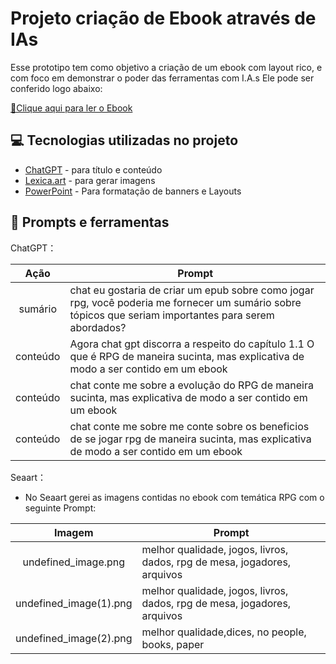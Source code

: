 # Projeto criação de Ebook através de IAs

Esse prototipo tem como objetivo a criação de um ebook com layout rico, e com foco em demonstrar o poder das ferramentas com I.A.s
Ele pode ser conferido logo abaixo: 


<a href="https://github.com/Igor-Wolf/EbookChatGPT/blob/main/output/Ebook%20Dio.pdf" title="View PDF now"> 📕Clique aqui para ler o Ebook</a>


## 💻 Tecnologias utilizadas no projeto

- [ChatGPT](https://chat.openai.com/) - para título e conteúdo
- [Lexica.art](https://www.seaart.ai/) - para gerar imagens
- [PowerPoint](https://www.microsoft.com/en/microsoft-365/powerpoint) - Para formatação de banners e Layouts



## 📄 Prompts e ferramentas


ChatGPT：


|  Ação    | Prompt
|  :----:  | ------------------------------------------------------------------------------------------------------------
|  sumário | chat eu gostaria de criar um epub sobre como jogar rpg, você poderia me fornecer um sumário sobre tópicos que seriam importantes para serem abordados?
| conteúdo | Agora chat gpt discorra a respeito do capítulo 1.1 O que é RPG de maneira sucinta, mas explicativa de modo a ser contido em um ebook
| conteúdo | chat conte me sobre a evolução do RPG de maneira  sucinta, mas explicativa de modo a ser contido em um ebook
| conteúdo | chat conte me sobre me conte sobre os beneficios de se jogar rpg de maneira  sucinta, mas explicativa de modo a ser contido em um ebook


Seaart：

- No Seaart gerei as imagens contidas no ebook com temática RPG com o seguinte Prompt:

|  Imagem                 | Prompt
|  :--------------------: | ------------------------------------------------------------------------------------------------------------
|  undefined_image.png    | melhor qualidade, jogos, livros, dados, rpg de mesa, jogadores, arquivos
| undefined_image(1).png  | melhor qualidade, jogos, livros, dados, rpg de mesa, jogadores, arquivos
| undefined_image(2).png  | melhor qualidade,dices, no people, books, paper

